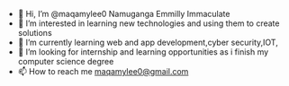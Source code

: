 - 👋 Hi, I’m @maqamylee0 Namuganga Emmilly Immaculate
- 👀 I’m interested in learning new technologies and using them to create solutions
- 🌱 I’m currently learning web and app development,cyber security,IOT,
- 💞️ I’m looking for internship and learning opportunities as i finish my computer science degree
- 📫 How to reach me maqamylee0@gmail.com

<!---
maqamylee0/maqamylee0 is a ✨ special ✨ repository because its `README.md` (this file) appears on your GitHub profile.
You can click the Preview link to take a look at your changes.
--->
